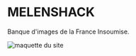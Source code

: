 # MELENSHACK
Banque d'images de la France Insoumise.

![maquette du site](https://cdn.discordapp.com/attachments/280473124817076224/280473861353635840/schema_site-Recupere.png)
